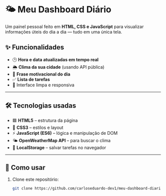 # 🌤️ Meu Dashboard Diário

Um painel pessoal feito em **HTML, CSS e JavaScript** para visualizar informações úteis do dia a dia — tudo em uma única tela.

## ✨ Funcionalidades

- 🕒 **Hora e data atualizadas em tempo real**
- 🌦️ **Clima da sua cidade** (usando API pública)
- 💬 **Frase motivacional do dia**
- ✅ **Lista de tarefas** 
- 🎨 Interface limpa e responsiva

---

## 🛠️ Tecnologias usadas

- 🟦 **HTML5** – estrutura da página  
- 🎨 **CSS3** – estilos e layout  
- ⚡ **JavaScript (ES6)** – lógica e manipulação de DOM  
- 🌤️ **OpenWeatherMap API** – para buscar o clima  
- 💾 **LocalStorage** – salvar tarefas no navegador
---

## 🚀 Como usar

1. Clone este repositório:
   ```bash
   git clone https://github.com/carloseduardo-dev1/meu-dashboard-diario.git
